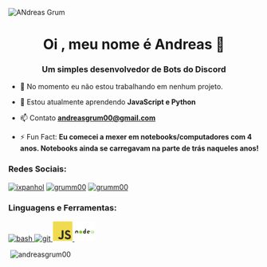 
![ANdreas Grum](https://user-images.githubusercontent.com/55033182/121040502-54602980-c788-11eb-9a42-a931beb77de7.gif)

<h1 align="center">Oi , meu nome é Andreas 👋</h1>
<h3 align="center">Um simples desenvolvedor de Bots do Discord</h3>

- 🔭 No momento eu não estou trabalhando em nenhum projeto.

- 🌱 Estou atualmente aprendendo **JavaScript e Python**

- 📫 Contato **andreasgrum00@gmail.com**

- ⚡ Fun Fact: **Eu comecei a mexer em notebooks/computadores com 4 anos. Notebooks ainda se carregavam na parte de trás naqueles anos!**

<h3 align="left">Redes Sociais:</h3>
<p align="left">
<a href="https://twitter.com/ixpanhol" target="blank"><img align="center" src="https://raw.githubusercontent.com/rahuldkjain/github-profile-readme-generator/master/src/images/icons/Social/twitter.svg" alt="ixpanhol" height="30" width="40" /></a>
<a href="https://stackoverflow.com/users/grumm00" target="blank"><img align="center" src="https://raw.githubusercontent.com/rahuldkjain/github-profile-readme-generator/master/src/images/icons/Social/stack-overflow.svg" alt="grumm00" height="30" width="40" /></a>
<a href="https://instagram.com/grumm00" target="blank"><img align="center" src="https://raw.githubusercontent.com/rahuldkjain/github-profile-readme-generator/master/src/images/icons/Social/instagram.svg" alt="grumm00" height="30" width="40" /></a>
</p>

<h3 align="left">Linguagens e Ferramentas:</h3>
<p align="left"> <a href="https://www.gnu.org/software/bash/" target="_blank"> <img src="https://www.vectorlogo.zone/logos/gnu_bash/gnu_bash-icon.svg" alt="bash" width="40" height="40"/> </a> <a href="https://git-scm.com/" target="_blank"> <img src="https://www.vectorlogo.zone/logos/git-scm/git-scm-icon.svg" alt="git" width="40" height="40"/> </a> <a href="https://developer.mozilla.org/en-US/docs/Web/JavaScript" target="_blank"> <img src="https://raw.githubusercontent.com/devicons/devicon/master/icons/javascript/javascript-original.svg" alt="javascript" width="40" height="40"/> </a> <a href="https://nodejs.org" target="_blank"> <img src="https://raw.githubusercontent.com/devicons/devicon/master/icons/nodejs/nodejs-original-wordmark.svg" alt="nodejs" width="40" height="40"/> </a> </p>

<p>&nbsp;<img align="center" src="https://github-readme-stats.vercel.app/api?username=andreasgrum00&show_icons=true&locale=en" alt="andreasgrum00" /></p>
